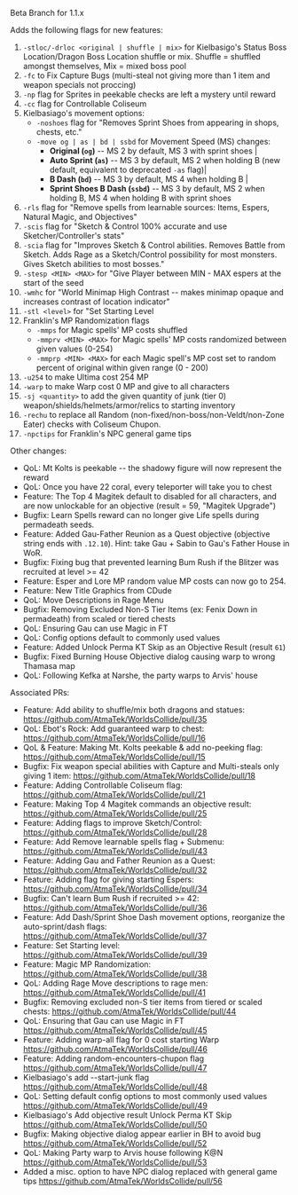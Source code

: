 Beta Branch for 1.1.x

Adds the following flags for new features:
1. `-stloc/-drloc <original | shuffle | mix>` for Kielbasigo's Status Boss Location/Dragon Boss Location shuffle or mix. Shuffle = shuffled amongst themselves, Mix = mixed boss pool
2. `-fc` to Fix Capture Bugs (multi-steal not giving more than 1 item and weapon specials not proccing)
3. `-np` flag for Sprites in peekable checks are left a mystery until reward
4. `-cc` flag for Controllable Coliseum
5. Kielbasiago's movement options: 
    - `-noshoes` flag for "Removes Sprint Shoes from appearing in shops, chests, etc."
    - `-move og | as | bd | ssbd` for Movement Speed (MS) changes:
        - **Original (`og`)** -- MS 2 by default, MS 3 with sprint shoes | 
        - **Auto Sprint (`as`)** -- MS 3 by default, MS 2 when holding B (new default, equivalent to deprecated `-as` flag)| 
        - **B Dash (`bd`)** -- MS 3 by default, MS 4 when holding B | 
        - **Sprint Shoes B Dash (`ssbd`)** -- MS 3 by default, MS 2 when holding B, MS 4 when holding B with sprint shoes
6. `-rls` flag for "Remove spells from learnable sources: Items, Espers, Natural Magic, and Objectives"
7. `-scis` flag for "Sketch & Control 100% accurate and use Sketcher/Controller's stats"
8. `-scia` flag for "Improves Sketch & Control abilities. Removes Battle from Sketch. Adds Rage as a Sketch/Control possibility for most monsters. Gives Sketch abilities to most bosses."
9. `-stesp <MIN> <MAX>` for "Give Player between MIN - MAX espers at the start of the seed
10. `-wmhc` for "World Minimap High Contrast -- makes minimap opaque and increases contrast of location indicator"
11. `-stl <level>` for "Set Starting Level
12. Franklin's MP Randomization flags
    - `-mmps` for Magic spells' MP costs shuffled
    - `-mmprv <MIN> <MAX>` for Magic spells' MP costs randomized between given values (0-254)
    - `-mmprp <MIN> <MAX>` for each Magic spell's MP cost set to random percent of original within given range (0 - 200)
13. `-u254` to make Ultima cost 254 MP
14. `-warp` to make Warp cost 0 MP and give to all characters
15. `-sj <quantity>` to add the given quantity of junk (tier 0) weapon/shields/helmets/armor/relics to starting inventory
16. `-rechu` to replace all Random (non-fixed/non-boss/non-Veldt/non-Zone Eater) checks with Coliseum Chupon.
17. `-npctips` for Franklin's NPC general game tips

Other changes:
- QoL: Mt Kolts is peekable -- the shadowy figure will now represent the reward
- QoL: Once you have 22 coral, every teleporter will take you to chest
- Feature: The Top 4 Magitek default to disabled for all characters, and are now unlockable for an objective (result = 59, "Magitek Upgrade")
- Bugfix: Learn Spells reward can no longer give Life spells during permadeath seeds.
- Feature: Added Gau-Father Reunion as a Quest objective (objective string ends with `.12.10`). Hint: take Gau + Sabin to Gau's Father House in WoR.
- Bugfix: Fixing bug that prevented learning Bum Rush if the Blitzer was recruited at level >= 42
- Feature: Esper and Lore MP random value MP costs can now go to 254.
- Feature: New Title Graphics from CDude
- QoL: Move Descriptions in Rage Menu
- Bugfix: Removing Excluded Non-S Tier Items (ex: Fenix Down in permadeath) from scaled or tiered chests
- QoL: Ensuring Gau can use Magic in FT
- QoL: Config options default to commonly used values
- Feature: Added Unlock Perma KT Skip as an Objective Result (result `61`)
- Bugfix: Fixed Burning House Objective dialog causing warp to wrong Thamasa map
- QoL: Following Kefka at Narshe, the party warps to Arvis' house

Associated PRs:
- Feature: Add ability to shuffle/mix both dragons and statues: <https://github.com/AtmaTek/WorldsCollide/pull/35>
- QoL: Ebot's Rock: Add guaranteed warp to chest: <https://github.com/AtmaTek/WorldsCollide/pull/16>
- QoL & Feature: Making Mt. Kolts peekable & add no-peeking flag: <https://github.com/AtmaTek/WorldsCollide/pull/15>
- Bugfix: Fix weapon special abilities with Capture and Multi-steals only giving 1 item: <https://github.com/AtmaTek/WorldsCollide/pull/18>
- Feature: Adding Controllable Coliseum flag: <https://github.com/AtmaTek/WorldsCollide/pull/21>
- Feature: Making Top 4 Magitek commands an objective result: <https://github.com/AtmaTek/WorldsCollide/pull/25>
- Feature: Adding flags to improve Sketch/Control: <https://github.com/AtmaTek/WorldsCollide/pull/28>
- Feature: Add Remove learnable spells flag + Submenu: <https://github.com/AtmaTek/WorldsCollide/pull/43>
- Feature: Adding Gau and Father Reunion as a Quest: <https://github.com/AtmaTek/WorldsCollide/pull/32>
- Feature: Adding flag for giving starting Espers: <https://github.com/AtmaTek/WorldsCollide/pull/34>
- Bugfix: Can't learn Bum Rush if recruited >= 42: <https://github.com/AtmaTek/WorldsCollide/pull/36>
- Feature: Add Dash/Sprint Shoe Dash movement options, reorganize the auto-sprint/dash flags: <https://github.com/AtmaTek/WorldsCollide/pull/37>
- Feature: Set Starting level: <https://github.com/AtmaTek/WorldsCollide/pull/39>
- Feature: Magic MP Randomization: <https://github.com/AtmaTek/WorldsCollide/pull/38>
- QoL: Adding Rage Move descriptions to rage men: <https://github.com/AtmaTek/WorldsCollide/pull/41>
- Bugfix: Removing excluded non-S tier items from tiered or scaled chests: <https://github.com/AtmaTek/WorldsCollide/pull/44>
- QoL: Ensuring that Gau can use Magic in FT <https://github.com/AtmaTek/WorldsCollide/pull/45>
- Feature: Adding warp-all flag for 0 cost starting Warp <https://github.com/AtmaTek/WorldsCollide/pull/46>
- Feature: Adding random-encounters-chupon flag <https://github.com/AtmaTek/WorldsCollide/pull/47>
- Kielbasiago's add --start-junk flag <https://github.com/AtmaTek/WorldsCollide/pull/48>
- QoL: Setting default config options to most commonly used values <https://github.com/AtmaTek/WorldsCollide/pull/49>
- Kielbasiago's Add objective result Unlock Perma KT Skip https://github.com/AtmaTek/WorldsCollide/pull/50
- Bugfix: Making objective dialog appear earlier in BH to avoid bug https://github.com/AtmaTek/WorldsCollide/pull/52
- QoL: Making Party warp to Arvis house following K@N https://github.com/AtmaTek/WorldsCollide/pull/53
- Added a misc. option to have NPC dialog replaced with general game tips https://github.com/AtmaTek/WorldsCollide/pull/56

